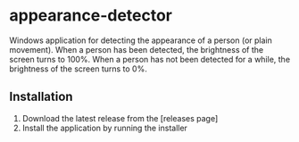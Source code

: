 # appearance-detector
Windows application for detecting the appearance of a person (or plain movement).
When a person has been detected, the brightness of the screen turns to 100%.
When a person has not been detected for a while, the brightness of the screen turns to 0%.

## Installation
1. Download the latest release from the [releases page]
2. Install the application by running the installer